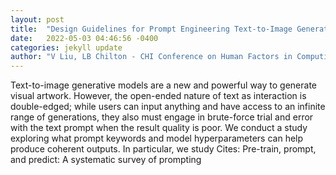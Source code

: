 ```yaml
---
layout: post
title:  "Design Guidelines for Prompt Engineering Text-to-Image Generative Models"
date:   2022-05-03 04:46:56 -0400
categories: jekyll update
author: "V Liu, LB Chilton - CHI Conference on Human Factors in Computing , 2022"
---
```

Text-to-image generative models are a new and powerful way to generate visual artwork. However, the open-ended nature of text as interaction is double-edged; while users can input anything and have access to an infinite range of generations, they also must engage in brute-force trial and error with the text prompt when the result quality is poor. We conduct a study exploring what prompt keywords and model hyperparameters can help produce coherent outputs. In particular, we study Cites: Pre-train, prompt, and predict: A systematic survey of prompting